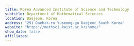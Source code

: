 ```yaml
---
title: Korea Advanced Institute of Science and Technology
subtitle: Department of Mathematical Sciences
location: Daejeon, Korea
address: "291 Daehak-ro Yuseong-gu Daejeon South Korea"
website: "https://mathsci.kaist.ac.kr/home/"
show_date: false
affiliates:
---
```

